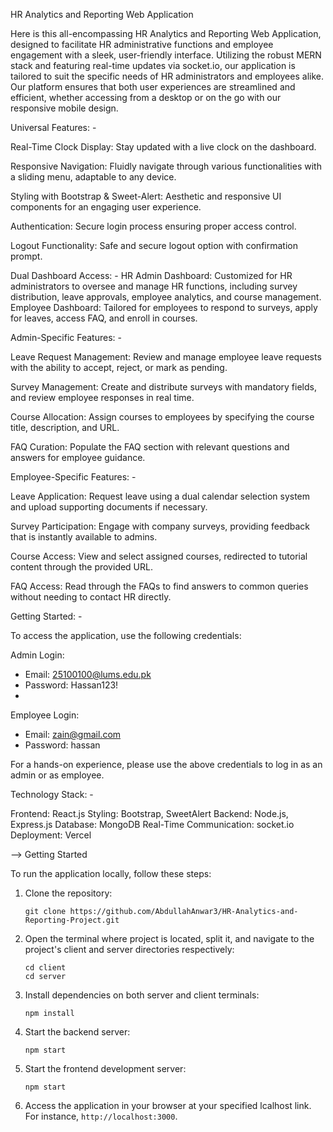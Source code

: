 HR Analytics and Reporting Web Application


Here is this all-encompassing HR Analytics and Reporting Web Application, designed to facilitate HR administrative functions and employee engagement with a sleek, user-friendly interface. Utilizing the robust MERN stack and featuring real-time updates via socket.io, our application is tailored to suit the specific needs of HR administrators and employees alike. Our platform ensures that both user experiences are streamlined and efficient, whether accessing from a desktop or on the go with our responsive mobile design.



Universal Features: -


Real-Time Clock Display: Stay updated with a live clock on the dashboard.

Responsive Navigation: Fluidly navigate through various functionalities with a sliding menu, adaptable to any device.

Styling with Bootstrap & Sweet-Alert: Aesthetic and responsive UI components for an engaging user experience.

Authentication: Secure login process ensuring proper access control.

Logout Functionality: Safe and secure logout option with confirmation prompt.

Dual Dashboard Access: -
HR Admin Dashboard: Customized for HR administrators to oversee and manage HR functions, including survey distribution, leave approvals, employee analytics, and course management.
Employee Dashboard: Tailored for employees to respond to surveys, apply for leaves, access FAQ, and enroll in courses.



Admin-Specific Features: -


Leave Request Management: Review and manage employee leave requests with the ability to accept, reject, or mark as pending.

Survey Management: Create and distribute surveys with mandatory fields, and review employee responses in real time.

Course Allocation: Assign courses to employees by specifying the course title, description, and URL.

FAQ Curation: Populate the FAQ section with relevant questions and answers for employee guidance.



Employee-Specific Features: -


Leave Application: Request leave using a dual calendar selection system and upload supporting documents if necessary.

Survey Participation: Engage with company surveys, providing feedback that is instantly available to admins.

Course Access: View and select assigned courses, redirected to tutorial content through the provided URL.

FAQ Access: Read through the FAQs to find answers to common queries without needing to contact HR directly.



Getting Started: -

To access the application, use the following credentials:

Admin Login:
  - Email: 25100100@lums.edu.pk
  - Password: Hassan123!
  - 
Employee Login:
  - Email: zain@gmail.com
  - Password: hassan

For a hands-on experience, please use the above credentials to log in as an admin or as employee.


Technology Stack: -

Frontend: React.js
Styling: Bootstrap, SweetAlert 
Backend: Node.js, Express.js
Database: MongoDB
Real-Time Communication: socket.io
Deployment: Vercel



--> Getting Started

To run the application locally, follow these steps:

1. Clone the repository:
   ```
   git clone https://github.com/AbdullahAnwar3/HR-Analytics-and-Reporting-Project.git
   ```

2. Open the terminal where project is located, split it, and navigate to the project's client and server directories respectively:
   ```
   cd client
   cd server
   ```

3. Install dependencies on both server and client terminals:
   ```
   npm install
   ```

4. Start the backend server:
   ```
   npm start
   ```

5. Start the frontend development server:
   ```
   npm start
   ```

6. Access the application in your browser at your specified lcalhost link. For instance,  `http://localhost:3000`.


